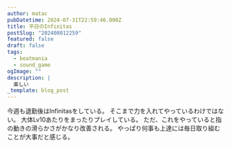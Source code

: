 ```yaml
---
author: matac
pubDatetime: 2024-07-31T22:59:46.000Z
title: 平日のInfinitas
postSlug: "202408012259"
featured: false
draft: false
tags:
  - beatmania
  - sound_game
ogImage: ""
description: |
  楽しい
_template: blog_post
---
```


今週も退勤後はInfinitasをしている。
そこまで力を入れてやっているわけではない。
大体Lv10あたりをまったりプレイしている。
ただ、これをやっていると指の動きの滑らかさがかなり改善される。
やっぱり何事も上達には毎日取り組むことが大事だと感じる。
